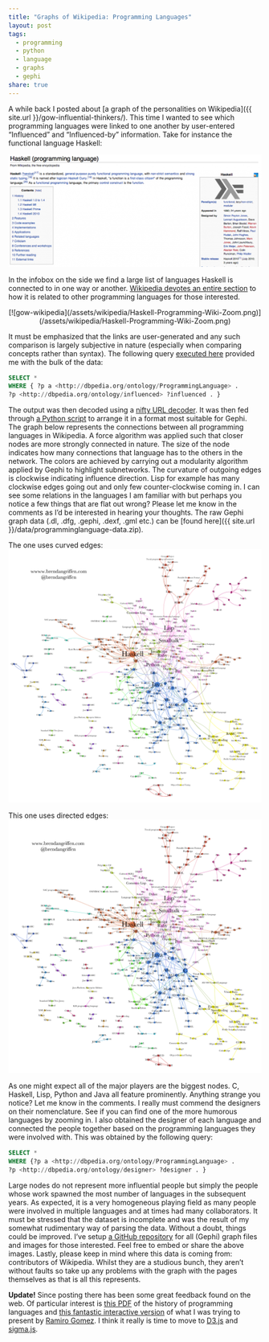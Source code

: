 ```yaml
---
title: "Graphs of Wikipedia: Programming Languages"
layout: post
tags:
  - programming
  - python
  - language
  - graphs
  - gephi
share: true
---
```


A while back I posted about [a graph of the personalities on Wikipedia]({{ site.url }}/gow-influential-thinkers/). This time I wanted to see which programming languages were linked to one another by user-entered “Influenced” and “Influenced-by” information. Take for instance the functional language Haskell:

[![gow-wikipedia](/assets/wikipedia/Haskell-Programming-Wiki.png)](/assets/wikipedia/Haskell-Programming-Wiki.png)

In the infobox on the side we find a large list of languages Haskell is connected to in one way or another. [Wikipedia devotes an entire section](https://en.wikipedia.org/wiki/Haskell_(programming_language)#Related_languages) to how it is related to other programming languages for those interested.

<center>
[![gow-wikipedia](/assets/wikipedia/Haskell-Programming-Wiki-Zoom.png)](/assets/wikipedia/Haskell-Programming-Wiki-Zoom.png)
</center>

It must be emphasized that the links are user-generated and any such comparison is largely subjective in nature (especially when comparing concepts rather than syntax). The following query [executed here](http://dbpedia.org/snorql/) provided me with the bulk of the data:

```sql
SELECT *
WHERE { ?p a <http://dbpedia.org/ontology/ProgrammingLanguage> .
?p <http://dbpedia.org/ontology/influenced> ?influenced . }
```

The output was then decoded using a [nifty URL decoder](http://meyerweb.com/eric/tools/dencoder/). It was then fed through [a Python script](https://github.com/bgriffen/griffsgraphs/blob/master/programminglanguages/proglanguages.py) to arrange it in a format most suitable for Gephi. The graph below represents the connections between all programming languages in Wikipedia. A force algorithm was applied such that closer nodes are more strongly connected in nature. The size of the node indicates how many connections that language has to the others in the network. The colors are achieved by carrying out a modularity algorithm applied by Gephi to highlight subnetworks. The curvature of outgoing edges is clockwise indicating influence direction. Lisp for example has many clockwise edges going out and only few counter-clockwise coming in. I can see some relations in the languages I am familiar with but perhaps you notice a few things that are flat out wrong? Please let me know in the comments as I’d be interested in hearing your thoughts. The raw Gephi graph data (.dl, .dfg, .gephi, .dexf, .gml etc.) can be [found here]({{ site.url }}/data/programminglanguage-data.zip).

The one uses curved edges:
[![gow-wikipedia](/assets/wikipedia/programminglanguages-label.png)](/assets/wikipedia/programminglanguages-label.png)

This one uses directed edges:
[![gow-wikipedia](/assets/wikipedia/programminglanguagesarrows-label.png)](/assets/wikipedia/programminglanguagesarrows-label.png)


As one might expect all of the major players are the biggest nodes. C, Haskell, Lisp, Python and Java all feature prominently. Anything strange you notice? Let me know in the comments. I really must commend the designers on their nomenclature. See if you can find one of the more humorous languages by zooming in. I also obtained the designer of each language and connected the people together based on the programming languages they were involved with. This was obtained by the following query:

```sql
SELECT *
WHERE {?p a <http://dbpedia.org/ontology/ProgrammingLanguage> .
?p <http://dbpedia.org/ontology/designer> ?designer . }
```

Large nodes do not represent more influential people but simply the people whose work spawned the most number of languages in the subsequent years. As expected, it is a very homogeneous playing field as many people were involved in multiple languages and at times had many collaborators. It must be stressed that the dataset is incomplete and was the result of my somewhat rudimentary way of parsing the data. Without a doubt, things could be improved. I’ve setup [a GitHub repository](https://github.com/bgriffen/griffsgraphs) for all (Gephi) graph files and images for those interested. Feel free to embed or share the above images. Lastly, please keep in mind where this data is coming from: contributors of Wikipedia. Whilst they are a studious bunch, they aren’t without faults so take up any problems with the graph with the pages themselves as that is all this represents.

**Update!** Since posting there has been some great feedback found on the web. Of particular interest is [this PDF](http://oreilly.com/news/graphics/prog_lang_poster.pdf) of the history of programming languages and [this fantastic interactive version](http://exploringdata.github.io/vis/programming-languages-influence-network/) of what I was trying to present by [Ramiro Gomez](https://twitter.com/yaph). I think it really is time to move to [D3.js](http://d3js.org/) and [sigma.js](http://sigmajs.org/).

